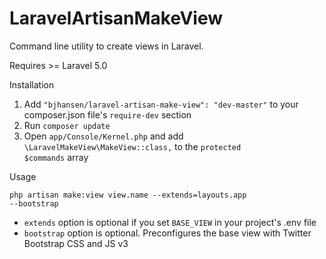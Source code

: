 # LaravelArtisanMakeView

Command line utility to create views in Laravel.

Requires >= Laravel 5.0

Installation
1. Add <code>"bjhansen/laravel-artisan-make-view": "dev-master"</code> to your composer.json file's <code>require-dev</code> section
2. Run <code>composer update</code>
3. Open <code>app/Console/Kernel.php</code> and add <code>\LaravelMakeView\MakeView::class,</code> to the <code>protected $commands</code> array

Usage

<code>php artisan make:view view.name --extends=layouts.app --bootstrap</code>

- <code>extends</code> option is optional if you set <code>BASE_VIEW</code> in your project's .env file
- <code>bootstrap</code> option is optional. Preconfigures the base view with Twitter Bootstrap CSS and JS v3
